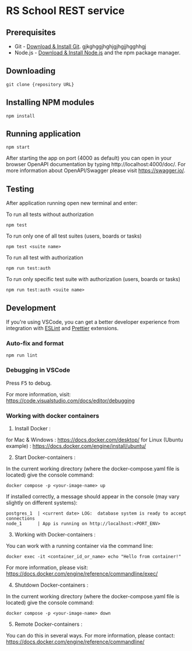 # RS School REST service

## Prerequisites

- Git - [Download & Install Git](https://git-scm.com/downloads). gjkghggjhghjgjhgjjhgghhgj
- Node.js - [Download & Install Node.js](https://nodejs.org/en/download/) and the npm package manager.

## Downloading

```
git clone {repository URL}
```

## Installing NPM modules

```
npm install
```

## Running application

```
npm start
```

After starting the app on port (4000 as default) you can open
in your browser OpenAPI documentation by typing http://localhost:4000/doc/.
For more information about OpenAPI/Swagger please visit https://swagger.io/.

## Testing

After application running open new terminal and enter:

To run all tests without authorization

```
npm test
```

To run only one of all test suites (users, boards or tasks)

```
npm test <suite name>
```

To run all test with authorization

```
npm run test:auth
```

To run only specific test suite with authorization (users, boards or tasks)

```
npm run test:auth <suite name>
```

## Development

If you're using VSCode, you can get a better developer experience from integration with [ESLint](https://marketplace.visualstudio.com/items?itemName=dbaeumer.vscode-eslint) and [Prettier](https://marketplace.visualstudio.com/items?itemName=esbenp.prettier-vscode) extensions.

### Auto-fix and format

```
npm run lint
```

### Debugging in VSCode

Press <kbd>F5</kbd> to debug.

For more information, visit: https://code.visualstudio.com/docs/editor/debugging

### Working with docker containers

1. Install Docker :

for Mac & Windows : https://docs.docker.com/desktop/
for Linux (Ubuntu example) : https://docs.docker.com/engine/install/ubuntu/

2. Start Docker-containers :

In the current working directory (where the docker-compose.yaml file is located) give the console command:
```
docker compose -p <your-image-name> up
```
If installed correctly, a message should appear in the console (may vary slightly on different systems):
```
postgres_1  | <current date> LOG:  database system is ready to accept connections
node_1      | App is running on http://localhost:<PORT_ENV>
```
3. Working with Docker-containers :

You can work with a running container via the command line:
```
docker exec -it <container_id_or_name> echo "Hello from container!"
```
For more information, please visit: https://docs.docker.com/engine/reference/commandline/exec/

4. Shutdown Docker-containers :

In the current working directory (where the docker-compose.yaml file is located) give the console command:
```
docker compose -p <your-image-name> down
```
5. Remote Docker-containers :
 
You can do this in several ways.
For more information, please contact: https://docs.docker.com/engine/reference/commandline/
